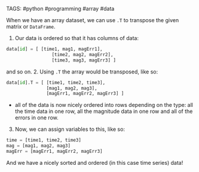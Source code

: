 TAGS: #python #programming #array #data 

When we have an array dataset, we can use `.T` to transpose the given matrix or `DataFrame`. 
1. Our data is ordered so that it has columns of data:
```python
data[id] = [ [time1, mag1, magErr1], 
				 [time2, mag2, magErr2], 
				 [time3, mag3, magErr3] ]
```
and so on. 
2. Using `.T` the array would be transposed, like so:
```python
data[id].T = [ [time1, time2, time3], 
			   [mag1, mag2, mag3], 
			   [magErr1, magErr2, magErr3] ]
```
- all of the data is now nicely ordered into rows depending on the type: all the time data in one row, all the magnitude data in one row and all of the errors in one row.
3. Now, we can assign variables to this, like so:
```python
time = [time1, time2, time3] 
mag = [mag1, mag2, mag3] 
magErr = [magErr1, magErr2, magErr3]
```
And we have a nicely sorted and ordered (in this case time series) data!

